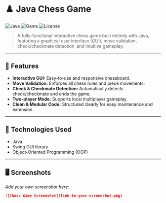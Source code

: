 # ♟️ Java Chess Game

![Java](https://img.shields.io/badge/Made%20with-Java-1f425f.svg)
![Game](https://img.shields.io/badge/Type-Game-green)
![License](https://img.shields.io/badge/License-MIT-blue.svg)

> A fully-functional interactive chess game built entirely with Java, featuring a graphical user interface (GUI), move validation, check/checkmate detection, and intuitive gameplay.

---

## 🚀 Features

- **Interactive GUI:** Easy-to-use and responsive chessboard.
- **Move Validation:** Enforces all chess rules and piece movements.
- **Check & Checkmate Detection:** Automatically detects check/checkmate and ends the game.
- **Two-player Mode:** Supports local multiplayer gameplay.
- **Clean & Modular Code:** Structured clearly for easy maintenance and extension.

---

## 🎯 Technologies Used

- Java
- Swing GUI library
- Object-Oriented Programming (OOP)

---

## 🖥️ Screenshots

_Add your own screenshot here:_

```markdown
![Chess Game Screenshot](link-to-your-screenshot.png)

